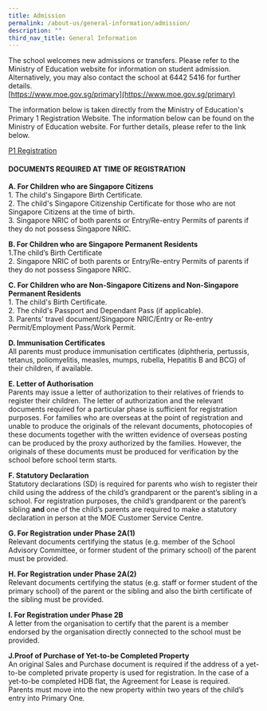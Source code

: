 ```yaml
---
title: Admission
permalink: /about-us/general-information/admission/
description: ""
third_nav_title: General Information
---
```

The school welcomes new admissions or transfers. Please refer to the Ministry of Education website for information on student admission. Alternatively, you may also contact the school at 6442 5416 for further details.  
[https://www.moe.gov.sg/primary](https://www.moe.gov.sg/primary)

The information below is taken directly from the Ministry of Education's Primary 1 Registration Website. The information below can be found on the Ministry of Education website. For further details, please refer to the link below.

[P1 Registration](https://www.moe.gov.sg/primary/p1-registration)


#### DOCUMENTS REQUIRED AT TIME OF REGISTRATION
  

**A. For Children who are Singapore Citizens**  
1\. The child's Singapore Birth Certificate.  
2\. The child's Singapore Citizenship Certificate for those who are not Singapore Citizens at the time of birth.  
3\. Singapore NRIC of both parents or Entry/Re-entry Permits of parents if they do not possess Singapore NRIC.

**B. For Children who are Singapore Permanent Residents**  
1.The child’s Birth Certificate  
2\. Singapore NRIC of both parents or Entry/Re-entry Permits of parents if they do not possess Singapore NRIC.

**C. For Children who are Non-Singapore Citizens and Non-Singapore Permanent Residents**  
1\. The child's Birth Certificate.  
2\. The child's Passport and Dependant Pass (if applicable).  
3\. Parents' travel document/Singapore NRIC/Entry or Re-entry Permit/Employment Pass/Work Permit.

**D. Immunisation Certificates**  
All parents must produce immunisation certificates (diphtheria, pertussis, tetanus, poliomyelitis, measles, mumps, rubella, Hepatitis B and BCG) of their children, if available.

**E. Letter of Authorisation**  
Parents may issue a letter of authorization to their relatives of friends to register their children. The letter of authorization and the relevant documents required for a particular phase is sufficient for registration purposes. For families who are overseas at the point of registration and unable to produce the originals of the relevant documents, photocopies of these documents together with the written evidence of overseas posting can be produced by the proxy authorized by the families. However, the originals of these documents must be produced for verification by the school before school term starts.

**F. Statutory Declaration**  
Statutory declarations (SD) is required for parents who wish to register their child using the address of the child’s grandparent or the parent’s sibling in a school. For registration purposes, the child’s grandparent or the parent’s sibling **and** one of the child’s parents are required to make a statutory declaration in person at the MOE Customer Service Centre.

**G. For Registration under Phase 2A(1)**  
Relevant documents certifying the status (e.g. member of the School Advisory Committee, or former student of the primary school) of the parent must be provided.

**H. For Registration under Phase 2A(2)**  
Relevant documents certifying the status (e.g. staff or former student of the primary school) of the parent or the sibling and also the birth certificate of the sibling must be provided.

**I. For Registration under Phase 2B**  
A letter from the organisation to certify that the parent is a member endorsed by the organisation directly connected to the school must be provided.

**J.Proof of Purchase of Yet-to-be Completed Property**  
An original Sales and Purchase document is required if the address of a yet-to-be completed private property is used for registration. In the case of a yet-to-be completed HDB flat, the Agreement for Lease is required.  
Parents must move into the new property within two years of the child’s entry into Primary One.